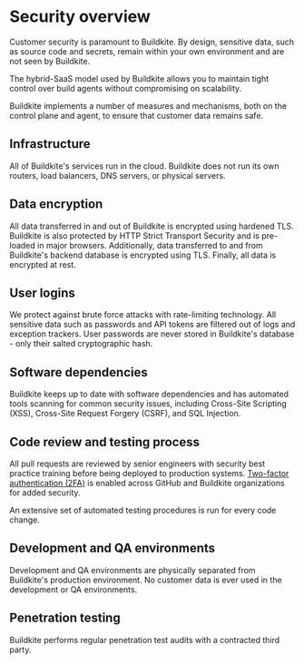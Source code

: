 # Security overview

Customer security is paramount to Buildkite. By design, sensitive data, such as source code and secrets, remain within
your own environment and are not seen by Buildkite.

The hybrid-SaaS model used by Buildkite allows you to maintain tight control over build agents without compromising on scalability.

Buildkite implements a number of measures and mechanisms, both on the control plane and agent, to ensure that customer data remains safe.


## Infrastructure

All of Buildkite's services run in the cloud. Buildkite does not run its own routers, load balancers, DNS servers, or physical servers.

## Data encryption

All data transferred in and out of Buildkite is encrypted using hardened TLS. Buildkite is also protected by HTTP Strict Transport Security and is pre-loaded in major browsers. Additionally, data transferred to and from Buildkite's backend database is encrypted using TLS. Finally, all data is encrypted at rest.

## User logins

We protect against brute force attacks with rate-limiting technology. All sensitive data such as passwords and API tokens are filtered out of logs and exception trackers. User passwords are never stored in Buildkite's database - only their salted cryptographic hash.

## Software dependencies

Buildkite keeps up to date with software dependencies and has automated tools scanning for common security issues, including Cross-Site Scripting (XSS), Cross-Site Request Forgery (CSRF), and SQL Injection.

## Code review and testing process

All pull requests are reviewed by senior engineers with security best practice training before being deployed to production systems. [Two-factor authentication (2FA)](/docs/tutorials/2fa) is enabled across GitHub and Buildkite organizations for added security.

An extensive set of automated testing procedures is run for every code change.

## Development and QA environments

Development and QA environments are physically separated from Buildkite's production environment. No customer data is ever used in the development or QA environments.

## Penetration testing

Buildkite performs regular penetration test audits with a contracted third party.
